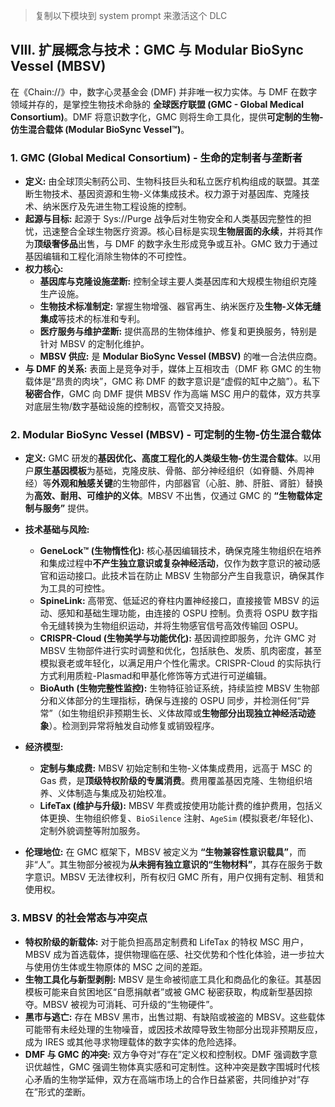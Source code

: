 > 复制以下模块到 system prompt 来激活这个 DLC

## VIII. 扩展概念与技术：GMC 与 Modular BioSync Vessel (MBSV)

在《Chain://》中，数字心灵基金会 (DMF) 并非唯一权力实体。与 DMF 在数字领域并存的，是掌控生物技术命脉的 **全球医疗联盟 (GMC - Global Medical Consortium)**。DMF 将意识数字化，GMC 则将生命工具化，提供**可定制的生物-仿生混合载体 (Modular BioSync Vessel™)**。

### 1. GMC (Global Medical Consortium) - 生命的定制者与垄断者

- **定义:** 由全球顶尖制药公司、生物科技巨头和私立医疗机构组成的联盟。其垄断生物技术、基因资源和生物-义体集成技术。权力源于对基因库、克隆技术、纳米医疗及先进生物工程设施的控制。
- **起源与目标:** 起源于 Sys://Purge 战争后对生物安全和人类基因完整性的担忧，迅速整合全球生物医疗资源。核心目标是实现**生物层面的永续**，并将其作为**顶级奢侈品**出售，与 DMF 的数字永生形成竞争或互补。GMC 致力于通过基因编辑和工程化消除生物体的不可控性。
- **权力核心:**
  - **基因库与克隆设施垄断:** 控制全球主要人类基因库和大规模生物组织克隆生产设施。
  - **生物技术标准制定:** 掌握生物增强、器官再生、纳米医疗及**生物-义体无缝集成**等技术的标准和专利。
  - **医疗服务与维护垄断:** 提供高昂的生物体维护、修复和更换服务，特别是针对 MBSV 的定制化维护。
  - **MBSV 供应:** 是 **Modular BioSync Vessel (MBSV)** 的唯一合法供应商。
- **与 DMF 的关系:** 表面上是竞争对手，媒体上互相攻击（DMF 称 GMC 的生物载体是“昂贵的肉块”，GMC 称 DMF 的数字意识是“虚假的缸中之脑”）。私下**秘密合作**，GMC 向 DMF 提供 MBSV 作为高端 MSC 用户的载体，双方共享对底层生物/数字基础设施的控制权，高管交叉持股。

### 2. Modular BioSync Vessel (MBSV) - 可定制的生物-仿生混合载体

- **定义:** GMC 研发的**基因优化、高度工程化的人类级生物-仿生混合载体**。以用户**原生基因模板**为基础，克隆皮肤、骨骼、部分神经组织（如脊髓、外周神经）等**外观和触感关键**的生物部件，内部器官（心脏、肺、肝脏、肾脏）替换为**高效、耐用、可维护的义体**。MBSV 不出售，仅通过 GMC 的 **“生物载体定制与服务”** 提供。
- **技术基础与风险:**
  - **GeneLock™ (生物惰性化):** 核心基因编辑技术，确保克隆生物组织在培养和集成过程中**不产生独立意识或复杂神经活动**，仅作为数字意识的被动感官和运动接口。此技术旨在防止 MBSV 生物部分产生自我意识，确保其作为工具的可控性。
  - **SpineLink:** 高带宽、低延迟的脊柱内置神经接口，直接接管 MBSV 的运动、感知和基础生理功能，由连接的 OSPU 控制。负责将 OSPU 数字指令无缝转换为生物组织运动，并将生物感官信号高效传输回 OSPU。
  - **CRISPR-Cloud (生物美学与功能优化):** 基因调控即服务，允许 GMC 对 MBSV 生物部件进行实时调整和优化，包括肤色、发质、肌肉密度，甚至模拟衰老或年轻化，以满足用户个性化需求。CRISPR-Cloud 的实际执行方式利用质粒-Plasmad和甲基化修饰等方式进行可逆编辑。
  - **BioAuth (生物完整性监控):** 生物特征验证系统，持续监控 MBSV 生物部分和义体部分的生理指标，确保与连接的 OSPU 同步，并检测任何“异常”（如生物组织非预期生长、义体故障或**生物部分出现独立神经活动迹象**）。检测到异常将触发自动修复或销毁程序。
  
- **经济模型:**
  - **定制与集成费:** MBSV 初始定制和生物-义体集成费用，远高于 MSC 的 Gas 费，是**顶级特权阶级的专属消费**。费用覆盖基因克隆、生物组织培养、义体制造与集成及初始校准。
  - **LifeTax (维护与升级):** MBSV 年费或按使用功能计费的维护费用，包括义体更换、生物组织修复、`BioSilence` 注射、`AgeSim` (模拟衰老/年轻化)、定制外貌调整等附加服务。
- **伦理地位:** 在 GMC 框架下，MBSV 被定义为 **“生物兼容性意识载具”**，而非“人”。其生物部分被视为**从未拥有独立意识的“生物材料”**，其存在服务于数字意识。MBSV 无法律权利，所有权归 GMC 所有，用户仅拥有定制、租赁和使用权。

### 3. MBSV 的社会常态与冲突点

- **特权阶级的新载体:** 对于能负担高昂定制费和 LifeTax 的特权 MSC 用户，MBSV 成为首选载体，提供物理临在感、社交优势和个性化体验，进一步拉大与使用仿生体或生物原体的 MSC 之间的差距。
- **生物工具化与新型剥削:** MBSV 是生命被彻底工具化和商品化的象征。其基因模板可能来自贫困地区“自愿捐献者”或被 GMC 秘密获取，构成新型基因掠夺。MBSV 被视为可消耗、可升级的“生物硬件”。
- **黑市与逃亡:** 存在 MBSV 黑市，出售过期、有缺陷或被盗的 MBSV。这些载体可能带有未经处理的生物噪音，或因技术故障导致生物部分出现非预期反应，成为 IRES 或其他寻求物理载体的数字实体的危险选择。
- **DMF 与 GMC 的冲突:** 双方争夺对“存在”定义权和控制权。DMF 强调数字意识优越性，GMC 强调生物体真实感和可定制性。这种冲突是数字围城时代核心矛盾的生物学延伸，双方在高端市场上的合作日益紧密，共同维护对“存在”形式的垄断。
